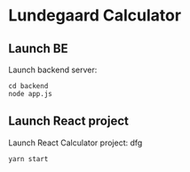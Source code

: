 # Lundegaard Calculator

## Launch BE

Launch backend server:

    cd backend
    node app.js

## Launch React project

Launch React Calculator project:
  dfg

    yarn start
